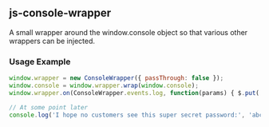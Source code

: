 ## js-console-wrapper
A small wrapper around the window.console object so that various other wrappers can be injected.

### Usage Example
```javascript
window.wrapper = new ConsoleWrapper({ passThrough: false });
window.console = window.wrapper.wrap(window.console);
window.wrapper.on(ConsoleWrapper.events.log, function(params) { $.put('someLogger/newLog', params) });

// At some point later
console.log('I hope no customers see this super secret password:', 'abc123');
```
